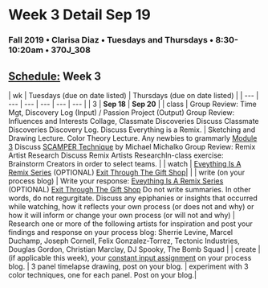 # Week 3 Detail Sep 19

### Fall 2019 • Clarisa Diaz • Tuesdays and Thursdays • 8:30-10:20am • 370J_308

## [Schedule:](./) Week 3

| wk | Tuesdays \(due on date listed\) | Thursdays \(due on date listed\) |
| --- | --- | --- | --- | --- | --- |
| 3 | **Sep 18** | **Sep 20** |
| class | Group Review: Time Mgt,  Discovery Log \(Input\) / Passion Project \(Output\) Group Review: Influences and Interests Collage, Classmate Discoveries Discuss Classmate Discoveries Discovery Log. Discuss Everything is a Remix. | Sketching and Drawing Lecture. Color Theory Lecture. Any newbies to grammarly [Module 3](http://teaching.polishedsolid.com/ip/mod3/content/index.html) Discuss [SCAMPER Technique](https://www.mindtools.com/pages/article/newCT_02.htm) by Michael Michalko Group Review: Remix Artist Research Discuss Remix Artists ResearchIn-class exercise: Brainstorm Creators in order to select teams. |
| watch | [Eveything Is A Remix Series](http://everythingisaremix.info/watch-the-series) \(OPTIONAL\) [Exit Through The Gift Shop](https://vimeo.com/122141050)|  |
| write \(on your process blog\) | Write your response: [Eveything Is A Remix Series](http://everythingisaremix.info/watch-the-series) \(OPTIONAL\) [Exit Through The Gift Shop](https://vimeo.com/122141050) Do not write summaries. In other words, do not regurgitate. Discuss any epiphanies or insights that occurred while watching, how it reflects your own process \(or does not and why\) or how it will inform or change your own process \(or will not and why\) | Research one or more of the following artists for inspiration and post your findings and response on your process blog: Sherrie Levine, Marcel Duchamp, Joseph Cornell, Felix Gonzalez-Torrez, Tectonic Industries, Douglas Gordon, Christian Marclay, DJ Spooky, The Bomb Squad |
| create | \(if applicable this week\), your [constant input assignment](../assignments/constant-input-or-output.md) on your process blog. |  3 panel timelapse drawing, post on your blog. |   experiment with 3 color techniques, one for each panel. Post on your blog.|


